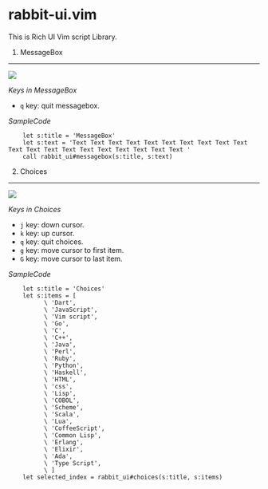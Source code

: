 
rabbit-ui.vim
=============

This is Rich UI Vim script Library.


1. MessageBox
-------------


![](https://raw.github.com/rbtnn/rabbit-ui.vim/master/messagebox.png)


*Keys in MessageBox*

* `q` key: quit messagebox.


*SampleCode*

        let s:title = 'MessageBox'
        let s:text = 'Text Text Text Text Text Text Text Text Text Text Text Text Text Text Text Text Text Text Text Text '
        call rabbit_ui#messagebox(s:title, s:text)




2. Choices
----------

![](https://raw.github.com/rbtnn/rabbit-ui.vim/master/choices.png)


*Keys in Choices*

* `j` key: down cursor.
* `k` key: up cursor.
* `q` key: quit choices.
* `g` key: move cursor to first item.
* `G` key: move cursor to last item.


*SampleCode*

        let s:title = 'Choices'
        let s:items = [
              \ 'Dart',
              \ 'JavaScript',
              \ 'Vim script',
              \ 'Go',
              \ 'C',
              \ 'C++',
              \ 'Java',
              \ 'Perl',
              \ 'Ruby',
              \ 'Python',
              \ 'Haskell',
              \ 'HTML',
              \ 'css',
              \ 'Lisp',
              \ 'COBOL',
              \ 'Scheme',
              \ 'Scala',
              \ 'Lua',
              \ 'CoffeeScript',
              \ 'Common Lisp',
              \ 'Erlang',
              \ 'Elixir',
              \ 'Ada',
              \ 'Type Script',
              \ ]
        let selected_index = rabbit_ui#choices(s:title, s:items)





